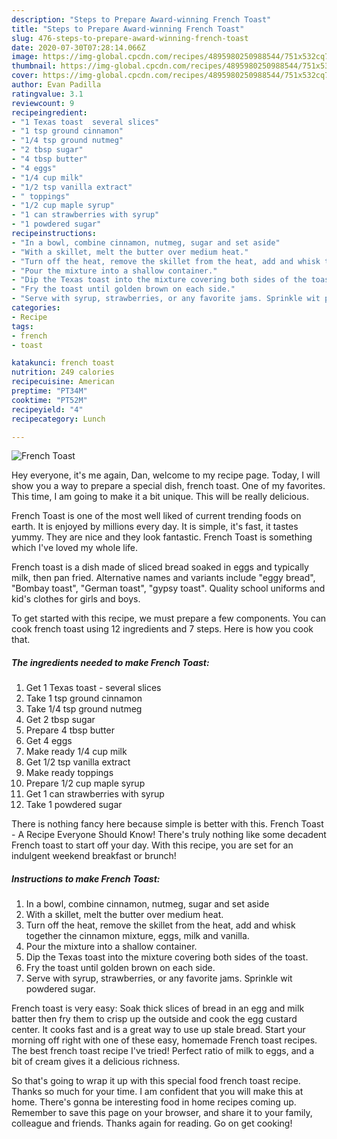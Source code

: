 ```yaml
---
description: "Steps to Prepare Award-winning French Toast"
title: "Steps to Prepare Award-winning French Toast"
slug: 476-steps-to-prepare-award-winning-french-toast
date: 2020-07-30T07:28:14.066Z
image: https://img-global.cpcdn.com/recipes/4895980250988544/751x532cq70/french-toast-recipe-main-photo.jpg
thumbnail: https://img-global.cpcdn.com/recipes/4895980250988544/751x532cq70/french-toast-recipe-main-photo.jpg
cover: https://img-global.cpcdn.com/recipes/4895980250988544/751x532cq70/french-toast-recipe-main-photo.jpg
author: Evan Padilla
ratingvalue: 3.1
reviewcount: 9
recipeingredient:
- "1 Texas toast  several slices"
- "1 tsp ground cinnamon"
- "1/4 tsp ground nutmeg"
- "2 tbsp sugar"
- "4 tbsp butter"
- "4 eggs"
- "1/4 cup milk"
- "1/2 tsp vanilla extract"
- " toppings"
- "1/2 cup maple syrup"
- "1 can strawberries with syrup"
- "1 powdered sugar"
recipeinstructions:
- "In a bowl, combine cinnamon, nutmeg, sugar and set aside"
- "With a skillet, melt the butter over medium heat."
- "Turn off the heat, remove the skillet from the heat, add and whisk together the cinnamon mixture, eggs, milk and vanilla."
- "Pour the mixture into a shallow container."
- "Dip the Texas toast into the mixture covering both sides of the toast."
- "Fry the toast until golden brown on each side."
- "Serve with syrup, strawberries, or any favorite jams. Sprinkle wit powdered sugar."
categories:
- Recipe
tags:
- french
- toast

katakunci: french toast 
nutrition: 249 calories
recipecuisine: American
preptime: "PT34M"
cooktime: "PT52M"
recipeyield: "4"
recipecategory: Lunch

---
```



![French Toast](https://img-global.cpcdn.com/recipes/4895980250988544/751x532cq70/french-toast-recipe-main-photo.jpg)

Hey everyone, it's me again, Dan, welcome to my recipe page. Today, I will show you a way to prepare a special dish, french toast. One of my favorites. This time, I am going to make it a bit unique. This will be really delicious.

French Toast is one of the most well liked of current trending foods on earth. It is enjoyed by millions every day. It is simple, it's fast, it tastes yummy. They are nice and they look fantastic. French Toast is something which I've loved my whole life.

French toast is a dish made of sliced bread soaked in eggs and typically milk, then pan fried. Alternative names and variants include &#34;eggy bread&#34;, &#34;Bombay toast&#34;, &#34;German toast&#34;, &#34;gypsy toast&#34;. Quality school uniforms and kid&#39;s clothes for girls and boys.


To get started with this recipe, we must prepare a few components. You can cook french toast using 12 ingredients and 7 steps. Here is how you cook that.

<!--inarticleads1-->

##### The ingredients needed to make French Toast:

1. Get 1 Texas toast - several slices
1. Take 1 tsp ground cinnamon
1. Take 1/4 tsp ground nutmeg
1. Get 2 tbsp sugar
1. Prepare 4 tbsp butter
1. Get 4 eggs
1. Make ready 1/4 cup milk
1. Get 1/2 tsp vanilla extract
1. Make ready  toppings
1. Prepare 1/2 cup maple syrup
1. Get 1 can strawberries with syrup
1. Take 1 powdered sugar


There is nothing fancy here because simple is better with this. French Toast - A Recipe Everyone Should Know! There&#39;s truly nothing like some decadent French toast to start off your day. With this recipe, you are set for an indulgent weekend breakfast or brunch! 

<!--inarticleads2-->

##### Instructions to make French Toast:

1. In a bowl, combine cinnamon, nutmeg, sugar and set aside
1. With a skillet, melt the butter over medium heat.
1. Turn off the heat, remove the skillet from the heat, add and whisk together the cinnamon mixture, eggs, milk and vanilla.
1. Pour the mixture into a shallow container.
1. Dip the Texas toast into the mixture covering both sides of the toast.
1. Fry the toast until golden brown on each side.
1. Serve with syrup, strawberries, or any favorite jams. Sprinkle wit powdered sugar.


French toast is very easy: Soak thick slices of bread in an egg and milk batter then fry them to crisp up the outside and cook the egg custard center. It cooks fast and is a great way to use up stale bread. Start your morning off right with one of these easy, homemade French toast recipes. The best french toast recipe I&#39;ve tried! Perfect ratio of milk to eggs, and a bit of cream gives it a delicious richness. 

So that's going to wrap it up with this special food french toast recipe. Thanks so much for your time. I am confident that you will make this at home. There's gonna be interesting food in home recipes coming up. Remember to save this page on your browser, and share it to your family, colleague and friends. Thanks again for reading. Go on get cooking!
